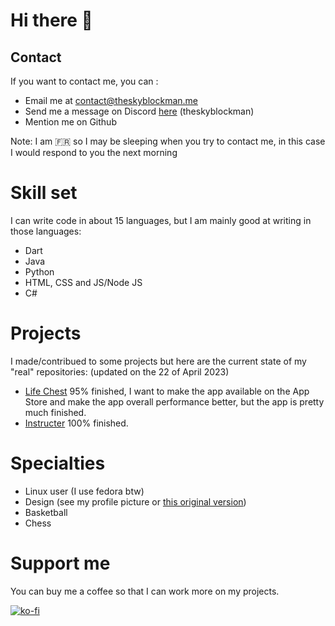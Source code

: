 # Hi there 👋

## Contact
If you want to contact me, you can : 
- Email me at [contact@theskyblockman.me](mailto://contact@theskyblockman.me)
- Send me a message on Discord [here](https://discord.com/channels/@me/637915800338038795) (theskyblockman)
- Mention me on Github

Note: I am 🇫🇷 so I may be sleeping when you try to contact me, in this case I would respond to you the next morning

# Skill set
I can write code in about 15 languages, but I am mainly good at writing in those languages:
- Dart
- Java
- Python
- HTML, CSS and JS/Node JS
- C#

# Projects
I made/contribued to some projects but here are the current state of my "real" repositories: (updated on the 22 of April 2023)
- [Life Chest](https://github.com/theskyblockman/life-chest) 95% finished, I want to make the app available on the App Store and make the app overall performance better, but the app is pretty much finished.
- [Instructer](https://github.com/theskyblockman/Instructer) 100% finished.

# Specialties
- Linux user (I use fedora btw)
- Design (see my profile picture or [this original version](https://github.com/theskyblockman/theskyblockman/blob/main/Profile%20Picture.png))
- Basketball
- Chess

# Support me
You can buy me a coffee so that I can work more on my projects.

[![ko-fi](https://ko-fi.com/img/githubbutton_sm.svg)](https://ko-fi.com/N4N6N222N)
